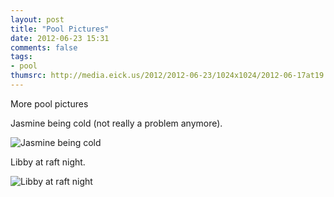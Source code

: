 ```yaml
---
layout: post
title: "Pool Pictures"
date: 2012-06-23 15:31
comments: false
tags: 
- pool
thumsrc: http://media.eick.us/2012/2012-06-23/1024x1024/2012-06-17at19.48.53.jpg 
---
```

More pool pictures

Jasmine being cold (not really a problem anymore).

![Jasmine being cold](http://media.eick.us/media/photographs/2012/2012-06-23/2012-06-17at19.48.53.jpg)


Libby at raft night.

![Libby at raft night](http://media.eick.us/media/photographs/2012/2012-06-23/2012-06-17at19.40.06.jpg)


